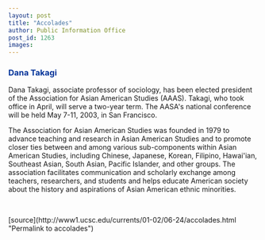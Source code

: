 ```yaml
---
layout: post
title: "Accolades"
author: Public Information Office
post_id: 1263
images:
---
```


<h3>
  <font color="#003399">Dana Takagi</font>
</h3>
<p>
  Dana Takagi, associate professor of sociology, has been elected president of the Association for Asian American Studies (AAAS). Takagi, who took office in April, will serve a two-year term. The AASA's national conference will be held May 7-11, 2003, in San Francisco.
</p>
<p>
  The Association for Asian American Studies was founded in 1979 to advance teaching and research in Asian American Studies and to promote closer ties between and among various sub-components within Asian American Studies, including Chinese, Japanese, Korean, Filipino, Hawai'ian, Southeast Asian, South Asian, Pacific Islander, and other groups. The association facilitates communication and scholarly exchange among teachers, researchers, and students and helps educate American society about the history and aspirations of Asian American ethnic minorities.
</p>
<p>

</p>
<p>
  <br>
  </p>
[source](http://www1.ucsc.edu/currents/01-02/06-24/accolades.html "Permalink to accolades")
